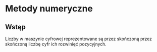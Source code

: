 # Metody numeryczne

## Wstęp
Liczby w maszynie cyfrowej reprezentowane są przez skończoną przez skończoną liczbę cyfr ich rozwinięć pozycyjnych.
